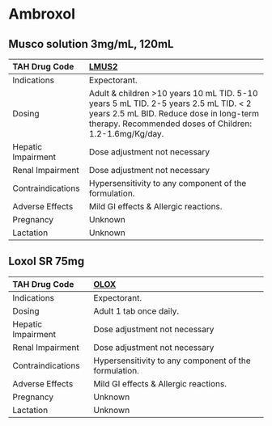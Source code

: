 # Ambroxol

## Musco solution 3mg/mL, 120mL

| TAH Drug Code      | [LMUS2](https://www.tahsda.org.tw/drugs/hissearch.php?drug_code=LMUS2)                                                                                                                    |
|:-------------------|:------------------------------------------------------------------------------------------------------------------------------------------------------------------------------------------|
| Indications        | Expectorant.                                                                                                                                                                              |
| Dosing             | Adult & children >10 years 10 mL TID. 5-10 years 5 mL TID. 2-5 years 2.5 mL TID. < 2 years 2.5 mL BID. Reduce dose in long-term therapy. Recommended doses of Children: 1.2-1.6mg/Kg/day. |
| Hepatic Impairment | Dose adjustment not necessary                                                                                                                                                             |
| Renal Impairment   | Dose adjustment not necessary                                                                                                                                                             |
| Contraindications  | Hypersensitivity to any component of the formulation.                                                                                                                                     |
| Adverse Effects    | Mild GI effects & Allergic reactions.                                                                                                                                                     |
| Pregnancy          | Unknown                                                                                                                                                                                   |
| Lactation          | Unknown                                                                                                                                                                                   |

## Loxol SR 75mg

| TAH Drug Code      | [OLOX](https://www.tahsda.org.tw/drugs/hissearch.php?drug_code=OLOX)   |
|:-------------------|:-----------------------------------------------------------------------|
| Indications        | Expectorant.                                                           |
| Dosing             | Adult 1 tab once daily.                                                |
| Hepatic Impairment | Dose adjustment not necessary                                          |
| Renal Impairment   | Dose adjustment not necessary                                          |
| Contraindications  | Hypersensitivity to any component of the formulation.                  |
| Adverse Effects    | Mild GI effects & Allergic reactions.                                  |
| Pregnancy          | Unknown                                                                |
| Lactation          | Unknown                                                                |

